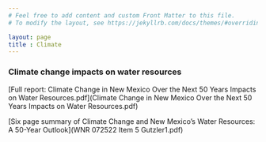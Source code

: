 ```yaml
---
# Feel free to add content and custom Front Matter to this file.
# To modify the layout, see https://jekyllrb.com/docs/themes/#overriding-theme-defaults

layout: page
title : Climate
---
```


### Climate change impacts on water resources

[Full report: Climate Change in New Mexico Over the Next 50 Years Impacts on Water Resources.pdf](Climate Change in New Mexico Over the Next 50 Years Impacts on Water Resources.pdf)

[Six page summary of Climate Change and New Mexico’s Water Resources:  A 50-Year Outlook](WNR 072522 Item 5 Gutzler1.pdf)
